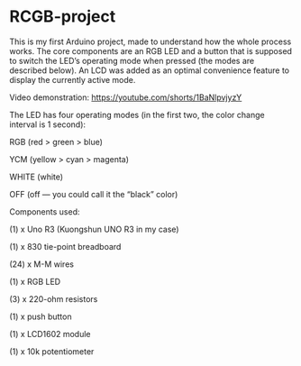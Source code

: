 # RCGB-project
This is my first Arduino project, made to understand how the whole process works. The core components are an RGB LED and a button that is supposed to switch the LED’s operating mode when pressed (the modes are described below). An LCD was added as an optimal convenience feature to display the currently active mode.

Video demonstration: https://youtube.com/shorts/1BaNlpvjyzY

The LED has four operating modes (in the first two, the color change interval is 1 second):

RGB (red > green > blue)

YCM (yellow > cyan > magenta)

WHITE (white)

OFF (off — you could call it the “black” color)


Components used:

(1) x Uno R3 (Kuongshun UNO R3 in my case)

(1) x 830 tie-point breadboard

(24) x M-M wires

(1) x RGB LED

(3) x 220-ohm resistors

(1) x push button

(1) x LCD1602 module

(1) x 10k potentiometer

